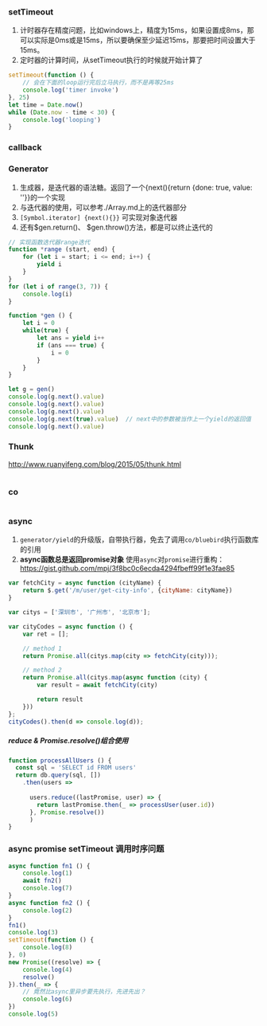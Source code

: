 ### setTimeout
1. 计时器存在精度问题，比如windows上，精度为15ms，如果设置成8ms，那可以实际是0ms或是15ms，所以要确保至少延迟15ms，那要把时间设置大于15ms。
2. 定时器的计算时间，从setTimeout执行的时候就开始计算了
```js
setTimeout(function () {
    // 会在下面的loop运行完后立马执行，而不是再等25ms
    console.log('timer invoke')    
}, 25)
let time = Date.now()
while (Date.now - time < 30) {
    console.log('looping')
}

```

### callback

### Generator
1. 生成器，是迭代器的语法糖。返回了一个{next(){return {done: true, value: ''}}的一个实现
2. 与迭代器的使用，可以参考./Array.md上的迭代器部分
3. `[Symbol.iterator] {next(){}}` 可实现对象迭代器
4. 还有$gen.return()、 $gen.throw()方法，都是可以终止迭代的
```js
// 实现函数迭代器range迭代
function *range (start, end) {
    for (let i = start; i <= end; i++) {
        yield i
    }
}
for (let i of range(3, 7)) {
    console.log(i)
}

function *gen () {
    let i = 0
    while(true) {
        let ans = yield i++
        if (ans === true) {
            i = 0
        }
    }
}

let g = gen()
console.log(g.next().value)
console.log(g.next().value)
console.log(g.next().value)
console.log(g.next(true).value)  // next中的参数被当作上一个yield的返回值 
console.log(g.next().value)
```

### Thunk

http://www.ruanyifeng.com/blog/2015/05/thunk.html
```js

```

### co
```js

```

### async
1. `generator/yield`的升级版，自带执行器，免去了调用`co/bluebird`执行函数库的引用
2. **async函数总是返回promise对象**
使用`async`对`promise`进行重构： https://gist.github.com/mpj/3f8bc0c6ecda4294fbeff99f1e3fae85
```js
var fetchCity = async function (cityName) {
    return $.get('/m/user/get-city-info', {cityName: cityName})
}

var citys = ['深圳市', '广州市', '北京市'];

var cityCodes = async function () {
    var ret = [];

    // method 1
    return Promise.all(citys.map(city => fetchCity(city)));

    // method 2
    return Promise.all(citys.map(async function (city) {
        var result = await fetchCity(city)

        return result
    }))
};
cityCodes().then(d => console.log(d));
```

##### reduce & Promise.resolve()组合使用
```js
function processAllUsers () {
  const sql = 'SELECT id FROM users'
  return db.query(sql, [])
    .then(users => 
    
      users.reduce((lastPromise, user) => {
        return lastPromise.then(_ => processUser(user.id))
      }, Promise.resolve())
      )
}
```


### async promise setTimeout 调用时序问题
```js
async function fn1 () {
    console.log(1)
    await fn2()
    console.log(7)
}
async function fn2 () {
    console.log(2)
}
fn1()
console.log(3)
setTimeout(function () {
    console.log(8)
}, 0)
new Promise((resolve) => {
    console.log(4)
    resolve()
}).then(_ => {
    // 竟然比async里异步要先执行，先进先出？
    console.log(6)
})
console.log(5)
```